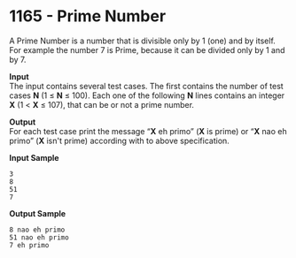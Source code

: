 # 1165 - Prime Number

A Prime Number is a number that is divisible only by 1 (one) and by itself. For example the number 7 is Prime, because it can be divided only by 1 and by 7.

**Input**<br>
The input contains several test cases. The first contains the number of test cases **N** (1 ≤ **N** ≤ 100). Each one of the following **N** lines contains an integer **X** (1 < **X** ≤ 107), that can be or not a prime number.

**Output**<br>
For each test case print the message “**X** eh primo” (**X** is prime) or “**X** nao eh primo” (**X** isn't prime) according with to above specification.

**Input Sample**
````
3
8
51
7
````

**Output Sample**
````
8 nao eh primo
51 nao eh primo
7 eh primo
````